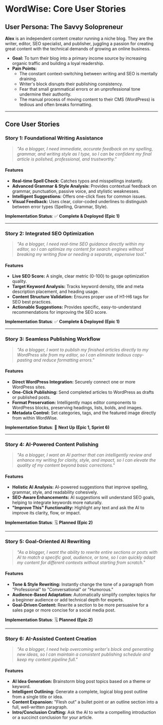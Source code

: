 # WordWise: Core User Stories

## User Persona: The Savvy Solopreneur

**Alex** is an independent content creator running a niche blog. They are the writer, editor, SEO specialist, and publisher, juggling a passion for creating great content with the technical demands of growing an online business.

- **Goal:** To turn their blog into a primary income source by increasing organic traffic and building a loyal readership.
- **Pain Points:**
    - The constant context-switching between writing and SEO is mentally draining.
    - Writer's block disrupts their publishing consistency.
    - Fear that small grammatical errors or an unprofessional tone undermine their authority.
    - The manual process of moving content to their CMS (WordPress) is tedious and often breaks formatting.

---

## Core User Stories

### Story 1: Foundational Writing Assistance
> *"As a blogger, I need immediate, accurate feedback on my spelling, grammar, and writing style as I type, so I can be confident my final article is polished, professional, and trustworthy."*

#### Features
- **Real-time Spell Check:** Catches typos and misspellings instantly.
- **Advanced Grammar & Style Analysis:** Provides contextual feedback on grammar, punctuation, passive voice, and stylistic weaknesses.
- **Intelligent Suggestions:** Offers one-click fixes for common issues.
- **Visual Feedback:** Uses clear, color-coded underlines to distinguish between error types (Spelling, Grammar, Style).

**Implementation Status**: ✅ **Complete & Deployed (Epic 1)**

---

### Story 2: Integrated SEO Optimization
> *"As a blogger, I need real-time SEO guidance directly within my editor, so I can optimize my content for search engines without breaking my writing flow or needing a separate, expensive tool."*

#### Features
- **Live SEO Score:** A single, clear metric (0-100) to gauge optimization quality.
- **Target Keyword Analysis:** Tracks keyword density, title and meta description placement, and heading usage.
- **Content Structure Validation:** Ensures proper use of H1-H6 tags for SEO best practices.
- **Actionable Suggestions:** Provides specific, easy-to-understand recommendations for improving the SEO score.

**Implementation Status**: ✅ **Complete & Deployed (Epic 1)**

---

### Story 3: Seamless Publishing Workflow
> *"As a blogger, I want to publish my finished articles directly to my WordPress site from my editor, so I can eliminate tedious copy-pasting and reduce formatting errors."*

#### Features
- **Direct WordPress Integration:** Securely connect one or more WordPress sites.
- **One-Click Publishing:** Send completed articles to WordPress as drafts or published posts.
- **Format Preservation:** Intelligently maps editor components to WordPress blocks, preserving headings, lists, bolds, and images.
- **Metadata Control:** Set categories, tags, and the featured image directly from within WordWise.

**Implementation Status**: 🚧 **Next Up (Epic 1, Sprint 6)**

---

### Story 4: AI-Powered Content Polishing
> *"As a blogger, I want an AI partner that can intelligently review and enhance my writing for clarity, style, and impact, so I can elevate the quality of my content beyond basic corrections."*

#### Features
- **Holistic AI Analysis:** AI-powered suggestions that improve spelling, grammar, style, and readability cohesively.
- **SEO-Aware Enhancements:** AI suggestions will understand SEO goals, helping to integrate keywords more naturally.
- **"Improve This" Functionality:** Highlight any text and ask the AI to improve its clarity, flow, or impact.

**Implementation Status**: 🗓️ **Planned (Epic 2)**

---

### Story 5: Goal-Oriented AI Rewriting
> *"As a blogger, I want the ability to rewrite entire sections or posts with AI to match a specific goal, audience, or tone, so I can quickly adapt my content for different contexts without starting from scratch."*

#### Features
- **Tone & Style Rewriting:** Instantly change the tone of a paragraph from "Professional" to "Conversational" or "Humorous."
- **Audience-Based Adaptation:** Automatically simplify complex topics for a beginner audience or add technical depth for experts.
- **Goal-Driven Content:** Rewrite a section to be more persuasive for a sales page or more concise for a social media post.

**Implementation Status**: 🗓️ **Planned (Epic 2)**

---

### Story 6: AI-Assisted Content Creation
> *"As a blogger, I need help overcoming writer's block and generating new ideas, so I can maintain a consistent publishing schedule and keep my content pipeline full."*

#### Features
- **AI Idea Generation:** Brainstorm blog post topics based on a theme or keyword.
- **Intelligent Outlining:** Generate a complete, logical blog post outline from a single title or idea.
- **Content Expansion:** "Flesh out" a bullet point or an outline section into a full, well-written paragraph.
- **Intro/Conclusion Crafting:** Ask the AI to write a compelling introduction or a succinct conclusion for your article.

